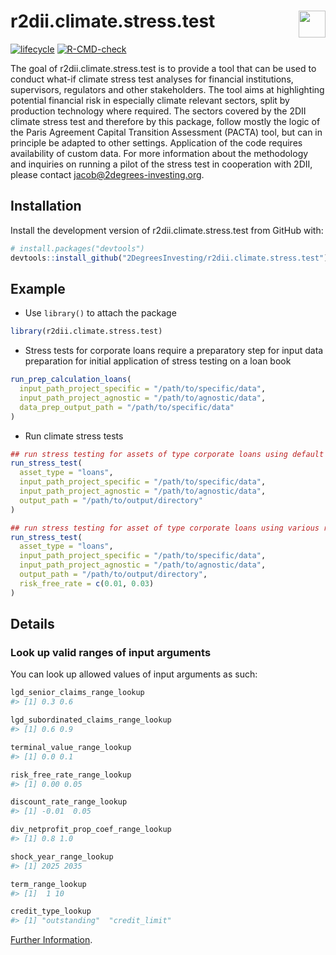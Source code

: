 
<!-- README.md is generated from README.Rmd. Please edit that file -->

# r2dii.climate.stress.test <a href='https://github.com/2DegreesInvesting/r2dii.climate.stress.test'><img src='https://imgur.com/A5ASZPE.png' align='right' height='43' /></a>

<!-- badges: start -->

[![lifecycle](https://img.shields.io/badge/lifecycle-experimental-orange.svg)](https://www.tidyverse.org/lifecycle/#experimental)
[![R-CMD-check](https://github.com/2DegreesInvesting/r2dii.climate.stress.test/workflows/R-CMD-check/badge.svg)](https://github.com/2DegreesInvesting/r2dii.climate.stress.test/actions)
<!-- badges: end -->

The goal of r2dii.climate.stress.test is to provide a tool that can be
used to conduct what-if climate stress test analyses for financial
institutions, supervisors, regulators and other stakeholders. The tool
aims at highlighting potential financial risk in especially climate
relevant sectors, split by production technology where required. The
sectors covered by the 2DII climate stress test and therefore by this
package, follow mostly the logic of the Paris Agreement Capital
Transition Assessment (PACTA) tool, but can in principle be adapted to
other settings. Application of the code requires availability of custom
data. For more information about the methodology and inquiries on
running a pilot of the stress test in cooperation with 2DII, please
contact <jacob@2degrees-investing.org>.

## Installation

Install the development version of r2dii.climate.stress.test from GitHub
with:

``` r
# install.packages("devtools")
devtools::install_github("2DegreesInvesting/r2dii.climate.stress.test")
```

## Example

-   Use `library()` to attach the package

``` r
library(r2dii.climate.stress.test)
```

-   Stress tests for corporate loans require a preparatory step for
    input data preparation for initial application of stress testing on
    a loan book

``` r
run_prep_calculation_loans(
  input_path_project_specific = "/path/to/specific/data",
  input_path_project_agnostic = "/path/to/agnostic/data",
  data_prep_output_path = "/path/to/specific/data"
)
```

-   Run climate stress tests

``` r
## run stress testing for assets of type corporate loans using default parameters
run_stress_test(
  asset_type = "loans",
  input_path_project_specific = "/path/to/specific/data",
  input_path_project_agnostic = "/path/to/agnostic/data",
  output_path = "/path/to/output/directory"
)

## run stress testing for asset of type corporate loans using various risk_free_rates to analyse sensitivities
run_stress_test(
  asset_type = "loans",
  input_path_project_specific = "/path/to/specific/data",
  input_path_project_agnostic = "/path/to/agnostic/data",
  output_path = "/path/to/output/directory",
  risk_free_rate = c(0.01, 0.03)
)
```

## Details

### Look up valid ranges of input arguments

You can look up allowed values of input arguments as such:

``` r
lgd_senior_claims_range_lookup
#> [1] 0.3 0.6

lgd_subordinated_claims_range_lookup
#> [1] 0.6 0.9

terminal_value_range_lookup
#> [1] 0.0 0.1

risk_free_rate_range_lookup
#> [1] 0.00 0.05

discount_rate_range_lookup
#> [1] -0.01  0.05

div_netprofit_prop_coef_range_lookup
#> [1] 0.8 1.0

shock_year_range_lookup
#> [1] 2025 2035

term_range_lookup
#> [1]  1 10

credit_type_lookup
#> [1] "outstanding"  "credit_limit"
```

[Further
Information](https://2degreesinvesting.github.io/r2dii.climate.stress.test/articles/).
